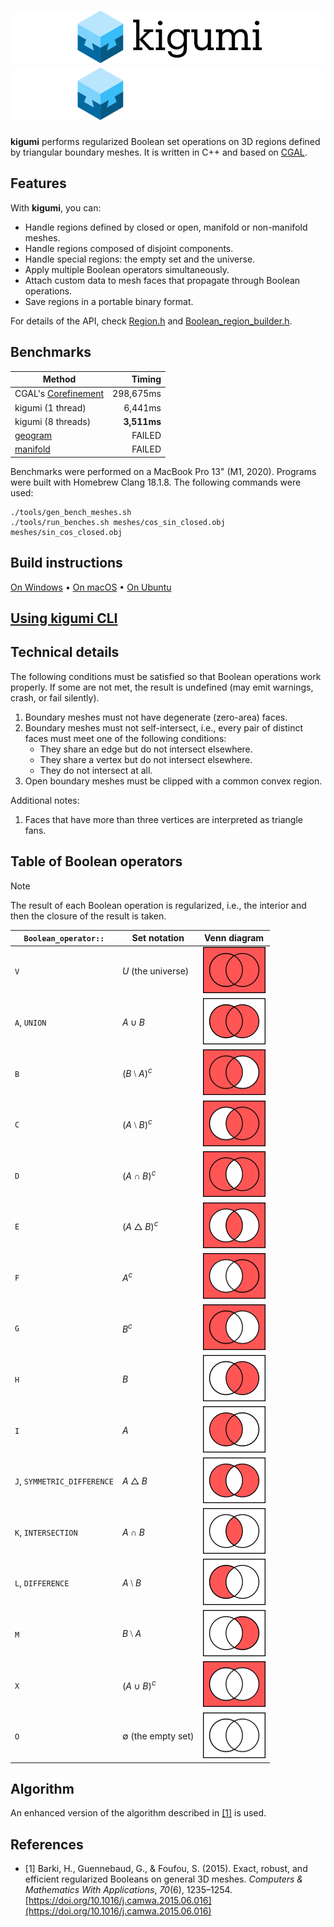 # ![kigumi](docs/logo.svg#gh-light-mode-only)![kigumi](docs/logo_dark.svg#gh-dark-mode-only)

**kigumi** performs regularized Boolean set operations on 3D regions defined by triangular boundary meshes. It is
written in C++ and based on [CGAL](https://www.cgal.org).

## Features

With **kigumi**, you can:

- Handle regions defined by closed or open, manifold or non-manifold meshes.
- Handle regions composed of disjoint components.
- Handle special regions: the empty set and the universe.
- Apply multiple Boolean operators simultaneously.
- Attach custom data to mesh faces that propagate through Boolean operations.
- Save regions in a portable binary format.

For details of the API, check [Region.h](include/kigumi/Region.h)
and [Boolean_region_builder.h](include/kigumi/Boolean_region_builder.h).

## Benchmarks

| Method                                                                                              |      Timing |
|-----------------------------------------------------------------------------------------------------|------------:|
| CGAL's [Corefinement](https://doc.cgal.org/latest/Polygon_mesh_processing/index.html#Coref_section) |   298,675ms |
| kigumi (1 thread)                                                                                   |     6,441ms |
| kigumi (8 threads)                                                                                  | **3,511ms** |
| [geogram](https://github.com/BrunoLevy/geogram)                                                     |      FAILED |
| [manifold](https://github.com/elalish/manifold)                                                     |      FAILED |

Benchmarks were performed on a MacBook Pro 13" (M1, 2020). Programs were built with Homebrew Clang 18.1.8. The following
commands were used:

```
./tools/gen_bench_meshes.sh
./tools/run_benches.sh meshes/cos_sin_closed.obj meshes/sin_cos_closed.obj
```

## Build instructions

[On Windows](docs/build-windows.md) • [On macOS](docs/build-macos.md) • [On Ubuntu](docs/build-ubuntu.md)

## [Using kigumi CLI](docs/cli.md)

## Technical details

The following conditions must be satisfied so that Boolean operations work properly. If some are not met, the result is
undefined (may emit warnings, crash, or fail silently).

1. Boundary meshes must not have degenerate (zero-area) faces.
1. Boundary meshes must not self-intersect, i.e., every pair of distinct faces must meet one of the following
   conditions:
    - They share an edge but do not intersect elsewhere.
    - They share a vertex but do not intersect elsewhere.
    - They do not intersect at all.
1. Open boundary meshes must be clipped with a common convex region.

Additional notes:

1. Faces that have more than three vertices are interpreted as triangle fans.

## Table of Boolean operators

> [!NOTE]
>
> The result of each Boolean operation is regularized, i.e., the interior and then the closure of the result is taken.

| `Boolean_operator::`        | Set notation        | Venn diagram                              |
|-----------------------------|---------------------|-------------------------------------------|
| `V`                         | $U$ (the universe)  | <img width="100" src="docs/Venn1111.png"> |
| `A`, `UNION`                | $A ∪ B$             | <img width="100" src="docs/Venn0111.png"> |
| `B`                         | $(B ⧵ A)^c$         | <img width="100" src="docs/Venn1101.png"> |
| `C`                         | $(A ⧵ B)^c$         | <img width="100" src="docs/Venn1011.png"> |
| `D`                         | $(A ∩ B)^c$         | <img width="100" src="docs/Venn1110.png"> |
| `E`                         | $(A △ B)^c$         | <img width="100" src="docs/Venn1001.png"> |
| `F`                         | $A^c$               | <img width="100" src="docs/Venn1010.png"> |
| `G`                         | $B^c$               | <img width="100" src="docs/Venn1100.png"> |
| `H`                         | $B$                 | <img width="100" src="docs/Venn0011.png"> |
| `I`                         | $A$                 | <img width="100" src="docs/Venn0101.png"> |
| `J`, `SYMMETRIC_DIFFERENCE` | $A △ B$             | <img width="100" src="docs/Venn0110.png"> |
| `K`, `INTERSECTION`         | $A ∩ B$             | <img width="100" src="docs/Venn0001.png"> |
| `L`, `DIFFERENCE`           | $A ⧵ B$             | <img width="100" src="docs/Venn0100.png"> |
| `M`                         | $B ⧵ A$             | <img width="100" src="docs/Venn0010.png"> |
| `X`                         | $(A ∪ B)^c$         | <img width="100" src="docs/Venn1000.png"> |
| `O`                         | $∅$ (the empty set) | <img width="100" src="docs/Venn0000.png"> |

## Algorithm

An enhanced version of the algorithm described in [[1]](#1) is used.

## References

- <a id="1">[1]</a> Barki, H., Guennebaud, G., & Foufou, S. (2015). Exact, robust, and efficient regularized Booleans on
  general 3D meshes. _Computers & Mathematics With Applications_, _70_(6),
  1235–1254. [https://doi.org/10.1016/j.camwa.2015.06.016](https://doi.org/10.1016/j.camwa.2015.06.016)
